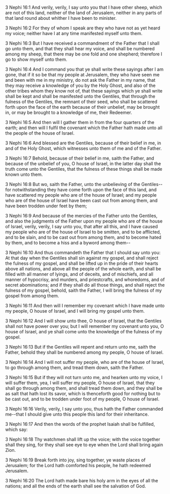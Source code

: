 3 Nephi 16:1 And verily, verily, I say unto you that I have other sheep,
which are not of this land, neither of the land of Jerusalem, neither in
any parts of that land round about whither I have been to minister.

3 Nephi 16:2 For they of whom I speak are they who have not as yet heard
my voice; neither have I at any time manifested myself unto them.

3 Nephi 16:3 But I have received a commandment of the Father that I
shall go unto them, and that they shall hear my voice, and shall be
numbered among my sheep, that there may be one fold and one shepherd;
therefore I go to show myself unto them.

3 Nephi 16:4 And I command you that ye shall write these sayings after I
am gone, that if it so be that my people at Jerusalem, they who have
seen me and been with me in my ministry, do not ask the Father in my
name, that they may receive a knowledge of you by the Holy Ghost, and
also of the other tribes whom they know not of, that these sayings which
ye shall write shall be kept and shall be manifested unto the Gentiles,
that through the fulness of the Gentiles, the remnant of their seed, who
shall be scattered forth upon the face of the earth because of their
unbelief, may be brought in, or may be brought to a knowledge of me,
their Redeemer.

3 Nephi 16:5 And then will I gather them in from the four quarters of
the earth; and then will I fulfil the covenant which the Father hath
made unto all the people of the house of Israel.

3 Nephi 16:6 And blessed are the Gentiles, because of their belief in
me, in and of the Holy Ghost, which witnesses unto them of me and of the
Father.

3 Nephi 16:7 Behold, because of their belief in me, saith the Father,
and because of the unbelief of you, O house of Israel, in the latter day
shall the truth come unto the Gentiles, that the fulness of these things
shall be made known unto them.

3 Nephi 16:8 But wo, saith the Father, unto the unbelieving of the
Gentiles--for notwithstanding they have come forth upon the face of this
land, and have scattered my people who are of the house of Israel; and
my people who are of the house of Israel have been cast out from among
them, and have been trodden under feet by them;

3 Nephi 16:9 And because of the mercies of the Father unto the Gentiles,
and also the judgments of the Father upon my people who are of the house
of Israel, verily, verily, I say unto you, that after all this, and I
have caused my people who are of the house of Israel to be smitten, and
to be afflicted, and to be slain, and to be cast out from among them,
and to become hated by them, and to become a hiss and a byword among
them--

3 Nephi 16:10 And thus commandeth the Father that I should say unto you:
At that day when the Gentiles shall sin against my gospel, and shall
reject the fulness of my gospel, and shall be lifted up in the pride of
their hearts above all nations, and above all the people of the whole
earth, and shall be filled with all manner of lyings, and of deceits,
and of mischiefs, and all manner of hypocrisy, and murders, and
priestcrafts, and whoredoms, and of secret abominations; and if they
shall do all those things, and shall reject the fulness of my gospel,
behold, saith the Father, I will bring the fulness of my gospel from
among them.

3 Nephi 16:11 And then will I remember my covenant which I have made
unto my people, O house of Israel, and I will bring my gospel unto them.

3 Nephi 16:12 And I will show unto thee, O house of Israel, that the
Gentiles shall not have power over you; but I will remember my covenant
unto you, O house of Israel, and ye shall come unto the knowledge of the
fulness of my gospel.

3 Nephi 16:13 But if the Gentiles will repent and return unto me, saith
the Father, behold they shall be numbered among my people, O house of
Israel.

3 Nephi 16:14 And I will not suffer my people, who are of the house of
Israel, to go through among them, and tread them down, saith the Father.

3 Nephi 16:15 But if they will not turn unto me, and hearken unto my
voice, I will suffer them, yea, I will suffer my people, O house of
Israel, that they shall go through among them, and shall tread them
down, and they shall be as salt that hath lost its savor, which is
thenceforth good for nothing but to be cast out, and to be trodden under
foot of my people, O house of Israel.

3 Nephi 16:16 Verily, verily, I say unto you, thus hath the Father
commanded me--that I should give unto this people this land for their
inheritance.

3 Nephi 16:17 And then the words of the prophet Isaiah shall be
fulfilled, which say:

3 Nephi 16:18 Thy watchmen shall lift up the voice; with the voice
together shall they sing, for they shall see eye to eye when the Lord
shall bring again Zion.

3 Nephi 16:19 Break forth into joy, sing together, ye waste places of
Jerusalem; for the Lord hath comforted his people, he hath redeemed
Jerusalem.

3 Nephi 16:20 The Lord hath made bare his holy arm in the eyes of all
the nations; and all the ends of the earth shall see the salvation of
God.
